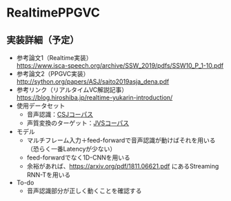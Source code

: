 # RealtimePPGVC

## 実装詳細（予定）
* 参考論文1（Realtime実装）  
https://www.isca-speech.org/archive/SSW_2019/pdfs/SSW10_P_1-10.pdf  
* 参考論文2（PPGVC実装）  
http://sython.org/papers/ASJ/saito2019asja_dena.pdf
* 参考リンク（リアルタイムVC解説記事）  
https://blog.hiroshiba.jp/realtime-yukarin-introduction/
* 使用データセット  
  * 音声認識：[CSJコーパス](https://pj.ninjal.ac.jp/corpus_center/csj/)  
  * 声質変換のターゲット：[JVSコーパス](https://sites.google.com/site/shinnosuketakamichi/research-topics/jvs_corpus)  
* モデル
  * マルチフレーム入力＋feed-forwardで音声認識が動けばそれを用いる（恐らく一番Latencyが少ない）  
  * feed-forwardでなく1D-CNNを用いる
  * 余裕があれば、https://arxiv.org/pdf/1811.06621.pdf にあるStreaming RNN-Tを用いる
* To-do
  * 音声認識部分が正しく動くことを確認する
